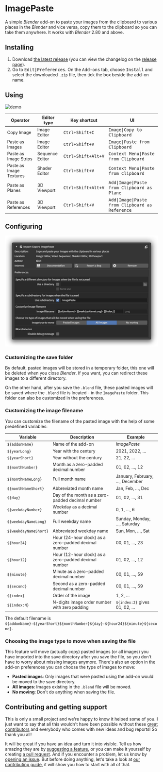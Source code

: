 <!-- @format -->

# ImagePaste

A simple _Blender_ add-on to paste your images from the clipboard to various places in the _Blender_ and vice versa, copy them to the clipboard so you can take them anywhere. It works with _Blender_ 2.80 and above.

## Installing

1. Download [the latest release](https://github.com/Yeetus3141/ImagePaste/releases/latest) (you can view the changelog on the [release page](https://github.com/Yeetus3141/ImagePaste/releases)).
2. Go to <kbd><kbd>Edit</kbd>|<kbd>Preferences</kbd></kbd>. On the <kbd>Add-ons</kbd> tab, choose <kbd>Install</kbd> and select the downloaded `.zip` file, then tick the box beside the add-on name.

## Using

![demo](assets/demo.gif)

| Operator                | Editor type     | Key shortcut                                                            | UI                                                                                                |
| ----------------------- | --------------- | ----------------------------------------------------------------------- | ------------------------------------------------------------------------------------------------- |
| Copy Image              | Image Editor    | <kbd><kbd>Ctrl</kbd>+<kbd>Shift</kbd>+<kbd>C</kbd></kbd>                | <kbd><kbd>Image</kbd>&vert;<kbd>Copy to Clipboard</kbd></kbd>                                     |
| Paste as Images         | Image Editor    | <kbd><kbd>Ctrl</kbd>+<kbd>Shift</kbd>+<kbd>V</kbd></kbd>                | <kbd><kbd>Image</kbd>&vert;<kbd>Paste from Clipboard</kbd></kbd>                                  |
| Paste as Image Strips   | Sequence Editor | <kbd><kbd>Ctrl</kbd>+<kbd>Shift</kbd>+<kbd>Alt</kbd>+<kbd>V</kbd></kbd> | <kbd><kbd>Context Menu</kbd>&vert;<kbd>Paste from Clipboard</kbd></kbd>                           |
| Paste as Image Textures | Shader Editor   | <kbd><kbd>Ctrl</kbd>+<kbd>Shift</kbd>+<kbd>V</kbd></kbd>                | <kbd><kbd>Context Menu</kbd>&vert;<kbd>Paste from Clipboard</kbd></kbd>                           |
| Paste as Planes         | 3D Viewport     | <kbd><kbd>Ctrl</kbd>+<kbd>Shift</kbd>+<kbd>Alt</kbd>+<kbd>V</kbd></kbd> | <kbd><kbd>Add</kbd>&vert;<kbd>Image</kbd>&vert;<kbd>Paste from Clipboard as Plane</kbd></kbd>     |
| Paste as References     | 3D Viewport     | <kbd><kbd>Ctrl</kbd>+<kbd>Shift</kbd>+<kbd>V</kbd></kbd>                | <kbd><kbd>Add</kbd>&vert;<kbd>Image</kbd>&vert;<kbd>Paste from Clipboard as Reference</kbd></kbd> |

## Configuring

![preferences](assets/preferences.png)

### Customizing the save folder

By default, pasted images will be stored in a temporary folder, this one will be deleted when you close _Blender_. If you want, you can redirect these images to a different directory.

On the other hand, after you save the `.blend` file, these pasted images will be saved where the `.blend` file is located - in the `ImagePaste` folder. This folder can also be customized in the preferences.

### Customizing the image filename

You can customize the filename of the pasted image with the help of some predefined variables:

| Variable              | Description                                          | Example                        |
| --------------------- | ---------------------------------------------------- | ------------------------------ |
| `${addonName}`        | Name of the add-on                                   | _ImagePaste_                   |
| `${yearLong}`         | Year with the century                                | 2021, 2022, …                  |
| `${yearShort}`        | Year without the century                             | 21, 22, …                      |
| `${monthNumber}`      | Month as a zero-padded decimal number                | 01, 02, …, 12                  |
| `${monthNameLong}`    | Full month name                                      | January, February, …, December |
| `${monthNameShort}`   | Abbreviated month name                               | Jan, Feb, …, Dec               |
| `${day}`              | Day of the month as a zero-padded decimal number     | 01, 02, …, 31                  |
| `${weekdayNumber}`    | Weekday as a decimal number                          | 0, 1, …, 6                     |
| `${weekdayNameLong}`  | Full weekday name                                    | Sunday, Monday, …, Saturday    |
| `${weekdayNameShort}` | Abbreviated weekday name                             | Sun, Mon, …, Sat               |
| `${hour24}`           | Hour (24-hour clock) as a zero-padded decimal number | 00, 01, …, 23                  |
| `${hour12}`           | Hour (12-hour clock) as a zero-padded decimal number | 01, 02, …, 12                  |
| `${minute}`           | Minute as a zero-padded decimal number               | 00, 01, …, 59                  |
| `${second}`           | Second as a zero-padded decimal number               | 00, 01, …, 59                  |
| `${index}`            | Order of the image                                   | 1, 2, …                        |
| `${index:N}`          | N-digits image order number with zero padding        | `${index:2}` gives 01, 02, …   |

The default filename is `${addonName}-${yearShort}${monthNumber}${day}-${hour24}${minute}${second}`.

### Choosing the image type to move when saving the file

This feature will move (actually copy) pasted images (or all images) you have imported into the save directory after you save the file, so you don't have to worry about missing images anymore. There's also an option in the add-on preferences you can choose the type of images to move:

- **Pasted images**: Only images that were pasted using the add-on would be moved to the save directory.
- **All images**: Images existing in the `.blend` file will be moved.
- **No moving**: Don't do anything when saving the file.

## Contributing and getting support

This is only a small project and we're happy to know it helped some of you. I just want to say that all this wouldn't have been possible without these [great contributors](https://github.com/Yeetus3141/ImagePaste/graphs/congittributors) and everybody who comes with new ideas and bug reports! So thank you all!

It will be great if you have an idea and turn it into visible. Tell us how amazing they are by [suggesting a feature](https://github.com/Yeetus3141/ImagePaste/issues/new/choose), or you can make it yourself by creating [a pull request](https://github.com/Yeetus3141/ImagePaste/compare). And if you encounter a problem, let us know by [opening an issue](https://github.com/Yeetus3141/ImagePaste/issues/new/choose). But before doing anything, let's take a look at [our contributing guide](.github/CONTRIBUTING.md), it will show you how to start with all of that.
